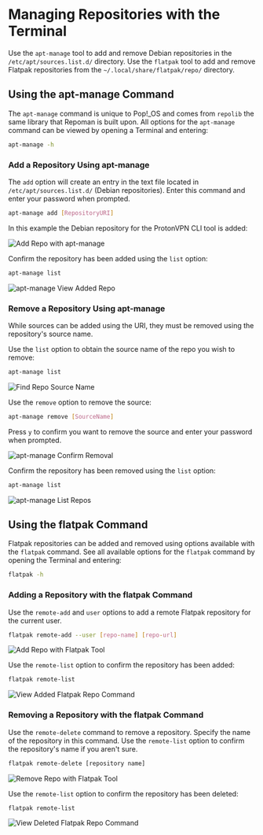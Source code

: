 # Managing Repositories with the Terminal

Use the `apt-manage` tool to add and remove Debian repositories in the `/etc/apt/sources.list.d/` directory. Use the `flatpak` tool to add and remove Flatpak repositories from the `~/.local/share/flatpak/repo/` directory.

## Using the apt-manage Command

The `apt-manage` command is unique to Pop!\_OS and comes from `repolib` the same library that Repoman is built upon. All options for the `apt-manage` command can be viewed by opening a Terminal and entering:

```bash
apt-manage -h
```

### Add a Repository Using apt-manage

The `add` option will create an entry in the text file located in `/etc/apt/sources.list.d/` (Debian repositories). Enter this command and enter your password when prompted.

```bash
apt-manage add [RepositoryURI]
```

In this example the Debian repository for the ProtonVPN CLI tool is added:

![Add Repo with apt-manage](/images/manage-repos/apt-manage-add-repo.png)

Confirm the repository has been added using the `list` option:

```bash
apt-manage list
```

![apt-manage View Added Repo](/images/manage-repos/apt-manage-list-added-repo.png)

### Remove a Repository Using apt-manage

While sources can be added using the URI, they must be removed using the repository's source name.

Use the `list` option to obtain the source name of the repo you wish to remove:

```bash
apt-manage list
```

![Find Repo Source Name](/images/manage-repos/find-repo-source-name.png)

Use the `remove` option to remove the source:

```bash
apt-manage remove [SourceName]
```

Press `y` to confirm you want to remove the source and enter your password when prompted.

![apt-manage Confirm Removal](/images/manage-repos/apt-manage-confirm-removal.png)

Confirm the repository has been removed using the `list` option:

```bash
apt-manage list
```

![apt-manage List Repos](/images/manage-repos/apt-manage-confirm-removed.png)

## Using the flatpak Command

Flatpak repositories can be added and removed using options available with the `flatpak` command. See all available options for the `flatpak` command by opening the Terminal and entering:

```bash
flatpak -h
```

### Adding a Repository with the flatpak Command

Use the `remote-add` and `user` options to add a remote Flatpak repository for the current user.

```bash
flatpak remote-add --user [repo-name] [repo-url]
```

![Add Repo with Flatpak Tool](/images/manage-repos/flatpak-command-add-repo.png)

Use the `remote-list` option to confirm the repository has been added:

```bash
flatpak remote-list
```

![View Added Flatpak Repo Command](/images/manage-repos/flatpak-view-added-repo-command.png)

### Removing a Repository with the flatpak Command

Use the `remote-delete` command to remove a repository. Specify the name of the repository in this command. Use the `remote-list` option to confirm the repository's name if you aren't sure.

```bash
flatpak remote-delete [repository name]
```

![Remove Repo with Flatpak Tool](/images/manage-repos/flatpak-remote-delete-command.png)

Use the `remote-list` option to confirm the repository has been deleted:

```bash
flatpak remote-list
```

![View Deleted Flatpak Repo Command](/images/manage-repos/view-deleted-flatpak-repo-command.png)

